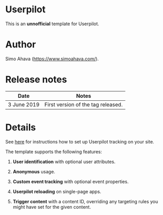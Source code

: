 # Userpilot
This is an **unnofficial** template for Userpilot.

# Author
Simo Ahava (https://www.simoahava.com/).

# Release notes
| Date | Notes |
|------|-------|
| 3 June 2019 | First version of the tag released. |

# Details
See [here](https://docs.userpilot.com/category/13-developer) for instructions how to set up Userpilot tracking on your site.

The template supports the following features:

1. **User identification** with optional user attributes.

2. **Anonymous** usage.

3. **Custom event tracking** with optional event properties.

4. **Userpilot reloading** on single-page apps.

5. **Trigger content** with a content ID, overriding any targeting rules you might have set for the given content.
